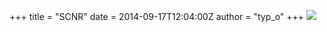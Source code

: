 +++
title = "SCNR"
date = 2014-09-17T12:04:00Z
author = "typ_o"
+++
![](https://flipdot.org/blog/uploads/cnc.jpg)
